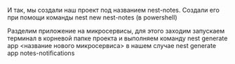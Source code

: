 И так, мы создали наш проект под названием nest-notes. 
Создали его при помощи команды nest new nest-notes (в powershell)

Разделим приложение на микросервисы, для этого заходим запускаем терминал в корневой папке проекта
и выполняем команду nest generate app <название нового микросервиса>
в нашем случае nest generate app notes-notifications